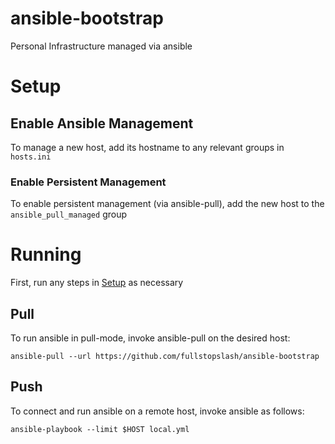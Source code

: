 # ansible-bootstrap

Personal Infrastructure managed via ansible

# Setup

## Enable Ansible Management

To manage a new host, add its hostname to any relevant groups in `hosts.ini`

### Enable Persistent Management

To enable persistent management (via ansible-pull), add the new host to the `ansible_pull_managed` group

# Running

First, run any steps in [Setup](#setup) as necessary

## Pull

To run ansible in pull-mode, invoke ansible-pull on the desired host:

    ansible-pull --url https://github.com/fullstopslash/ansible-bootstrap

## Push

To connect and run ansible on a remote host, invoke ansible as follows:

    ansible-playbook --limit $HOST local.yml
